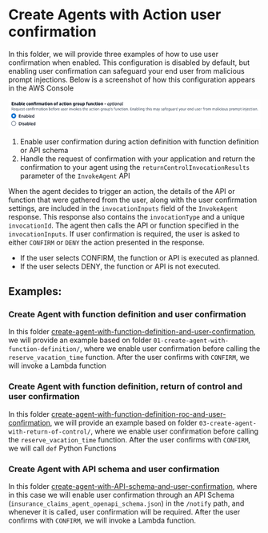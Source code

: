 # Create Agents with Action user confirmation

In this folder, we will provide three examples of how to use user confirmation when enabled. This configuration is disabled by default, but enabling user confirmation can safeguard your end user from malicious prompt injections. Below is a screenshot of how this configuration appears in the AWS Console

![enable_confirmation_action_group_function](/examples/agents/user_confirmation_agents/images/enable_confirmation_action_group_function.png)

1. Enable user confirmation during action definition with function definition or API schema
2. Handle the request of confirmation with your application and return the confirmation to your agent using the ``returnControlInvocationResults`` parameter of the ``InvokeAgent`` API

When the agent decides to trigger an action, the details of the API or function that were gathered from the user, along with the user confirmation settings, are included in the ``invocationInputs`` field of the ``InvokeAgent`` response. This response also contains the ``invocationType`` and a unique ``invocationId``. The agent then calls the API or function specified in the ``invocationInputs``. If user confirmation is required, the user is asked to either ``CONFIRM`` or ``DENY`` the action presented in the response.

- If the user selects CONFIRM, the function or API is executed as planned.
- If the user selects DENY, the function or API is not executed.

## Examples:

### Create Agent with function definition and user confirmation

In this folder [create-agent-with-function-definition-and-user-confirmation](/examples/agents/user_confirmation_agents/create-agent-with-function-definition-and-user-confirmation/create-agent-with-function-definition-and-user-confirmation.ipynb), we will provide an example based on folder ``01-create-agent-with-function-definition/``, where we enable user confirmation before calling the `reserve_vacation_time` function. After the user confirms with ``CONFIRM``, we will invoke a Lambda function

### Create Agent with function definition, return of control and user confirmation

In this folder [create-agent-with-function-definition-roc-and-user-confirmation](/examples/agents/user_confirmation_agents/create-agent-with-function-definition-roc-and-user-confirmation/create-agent-with-function-definition-roc-and-user-confirmation.ipynb), we will provide an example based on folder ``03-create-agent-with-return-of-control/``, where we enable user confirmation before calling the `reserve_vacation_time` function. After the user confirms with ``CONFIRM``, we will call ``def`` Python Functions

### Create Agent with API schema and user confirmation

In this folder [create-agent-with-API-schema-and-user-confirmation](/examples/agents/user_confirmation_agents/create-agent-with-API-schema-and-user-confirmation/create-agent-with-API-schema-and-user-confirmation.ipynb), where in this case we will enable user confirmation through an API Schema (``insurance_claims_agent_openapi_schema.json``) in the ``/notify`` path, and whenever it is called, user confirmation will be required. After the user confirms with ``CONFIRM``, we will invoke a Lambda function.

